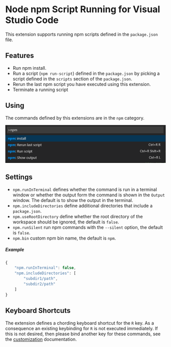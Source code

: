 # Node npm Script Running for Visual Studio Code

This extension supports running npm scripts defined in the `package.json` file.

## Features
- Run npm install.
- Run a script (`npm run-script`) defined in the `package.json` by picking a script
defined in the `scripts` section of the `package.json`.
- Rerun the last npm script you have executed using this extension.
- Terminate a running script

## Using

The commands defined by this extensions are in the `npm` category.

![command palette](images/cmds.png)

## Settings

- `npm.runInTerminal` defines whether the command is run
in a terminal window or whether the output form the command is shown in the `Output` window. The default is to show the output in the terminal.
- `npm.includeDirectories` define additional directories that include a  `package.json`.
- `npm.useRootDirectory` define whether the root directory of the workspace should be ignored, the default is `false`.
- `npm.runSilent` run npm commands with the `--silent` option, the default is `false`.
- `npm.bin` custom npm bin name, the default is `npm`.

##### Example
```javascript
{
	"npm.runInTerminal": false,
	"npm.includeDirectories": [
		"subdir1/path",
		"subdir2/path"
	]
}
```

## Keyboard Shortcuts

The extension defines a chording keyboard shortcut for the `R` key. As a consequence an existing keybinding for `R` is not executed immediately. If this is not desired, then please bind another key for these commands, see the [customization](https://code.visualstudio.com/docs/customization/keybindings) documentation.
